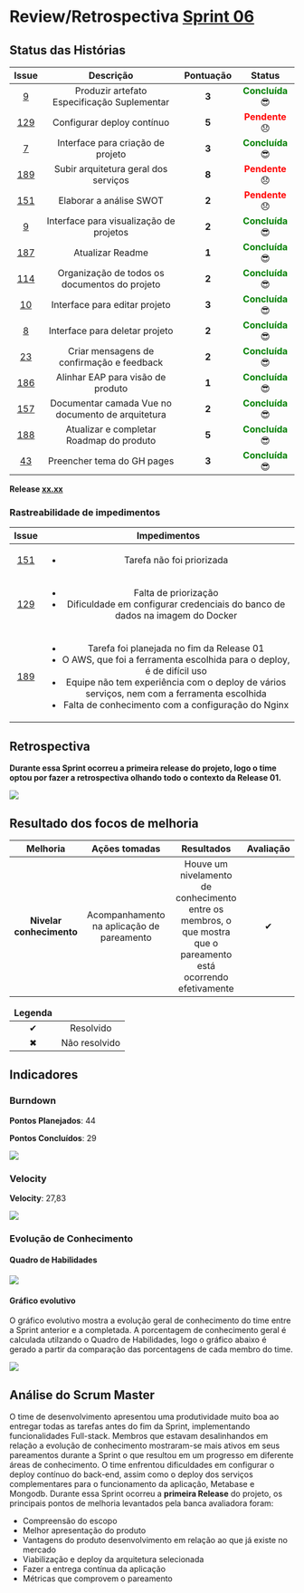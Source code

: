 # Review/Retrospectiva [Sprint 06](https://github.com/fga-gpp-mds/2018.1-Grupo3/milestone/8)

## Status das Histórias

<table style="text-align: center" class="responsive-table highlight bordered">
  <thead>
    <tr>
      <th style="text-align:center">Issue</th>
      <th style="text-align:center">Descrição</th>
      <th style="text-align:center">Pontuação</th>
      <th style="text-align:center">Status</th>
    </tr>
  </thead>
   <tbody>
    <tr>
      <td>
        <a href="https://github.com/fga-gpp-mds/2018.1-TropicalHazards-BI/issues/9">9</a>
      </td>
      <td>Produzir artefato Especificação Suplementar</td>
      <td><b>3</b></td>
      <td><strong style="color:green">Concluída</strong>  😎 </td>
    </tr>
    <tr>
      <td>
        <a href="https://github.com/fga-gpp-mds/2018.1-TropicalHazards-BI/issues/129">129</a>
      </td>
      <td>Configurar deploy contínuo</td>
      <td><b>5</b></td>
      <td><strong style="color:red">Pendente</strong> 😞 </td>      
    </tr>
    <tr>
      <td>
        <a href="https://github.com/fga-gpp-mds/2018.1-TropicalHazards-BI-FrontEnd/issues/7">7</a>
      </td>
      <td>Interface para criação de projeto</td>
      <td><b>3</b></td>
      <td><strong style="color:green">Concluída</strong>  😎 </td>
    </tr>
    <tr>
      <td>
        <a href="https://github.com/fga-gpp-mds/2018.1-TropicalHazards-BI/issues/189">189</a>
      </td>
      <td>Subir arquitetura geral dos serviços</td>
      <td><b>8</b></td>
      <td><strong style="color:red">Pendente</strong> 😞 </td>      
    </tr>
    <tr>
      <td>
        <a href="https://github.com/fga-gpp-mds/2018.1-TropicalHazards-BI/issues/151">151</a>
      </td>
      <td>Elaborar a análise SWOT</td>
      <td><b>2</b></td>
      <td><strong style="color:red">Pendente</strong> 😞 </td>      
    </tr>
    <tr>
      <td>
        <a href="https://github.com/fga-gpp-mds/2018.1-TropicalHazards-BI-FrontEnd/issues/9">9</a>
      </td>
      <td>Interface para visualização de projetos</td>
      <td><b>2</b></td>
      <td><strong style="color:green">Concluída</strong>  😎 </td>
    </tr>
    <tr>
      <td>
        <a href="https://github.com/fga-gpp-mds/2018.1-TropicalHazards-BI/issues/187">187</a>
      </td>
      <td>Atualizar Readme</td>
      <td><b>1</b></td>
      <td><strong style="color:green">Concluída</strong>  😎 </td>
    </tr>
    <tr>
      <td>
        <a href="https://github.com/fga-gpp-mds/2018.1-TropicalHazards-BI/issues/114">114</a>
      </td>
      <td>Organização de todos os documentos do projeto</td>
      <td><b>2</b></td>
      <td><strong style="color:green">Concluída</strong>  😎 </td>
    </tr>
    <tr>
      <td>
        <a href="https://github.com/fga-gpp-mds/2018.1-TropicalHazards-BI-FrontEnd/issues/10">10</a>
      </td>
      <td>Interface para editar projeto</td>
      <td><b>3</b></td>
      <td><strong style="color:green">Concluída</strong>  😎 </td>
    </tr>
    <tr>
      <td>
        <a href="https://github.com/fga-gpp-mds/2018.1-TropicalHazards-BI-FrontEnd/issues/8">8</a>
      </td>
      <td>Interface para deletar projeto</td>
      <td><b>2</b></td>
      <td><strong style="color:green">Concluída</strong>  😎 </td>
    </tr>
    <tr>
      <td>
        <a href="https://github.com/fga-gpp-mds/2018.1-TropicalHazards-BI-FrontEnd/issues/23">23</a>
      </td>
      <td>Criar mensagens de confirmação e feedback</td>
      <td><b>2</b></td>
      <td><strong style="color:green">Concluída</strong>  😎 </td>
    </tr>
    <tr>
      <td>
        <a href="https://github.com/fga-gpp-mds/2018.1-TropicalHazards-BI/issues/186">186</a>
      </td>
      <td>Alinhar EAP para visão de produto</td>
      <td><b>1</b></td>
      <td><strong style="color:green">Concluída</strong>  😎 </td>
    </tr>
    <tr>
      <td>
        <a href="https://github.com/fga-gpp-mds/2018.1-TropicalHazards-BI/issues/157">157</a>
      </td>
      <td>Documentar camada Vue no documento de arquitetura</td>
      <td><b>2</b></td>
      <td><strong style="color:green">Concluída</strong>  😎 </td>
    </tr>
    <tr>
      <td>
        <a href="https://github.com/fga-gpp-mds/2018.1-TropicalHazards-BI/issues/188">188</a>
      </td>
      <td>Atualizar e completar Roadmap do produto</td>
      <td><b>5</b></td>
      <td><strong style="color:green">Concluída</strong>  😎 </td>
    </tr>
    <tr>
      <td>
        <a href="https://github.com/fga-gpp-mds/2018.1-TropicalHazards-BI/issues/43">43</a>
      </td>
      <td>Preencher tema do GH pages</td>
      <td><b>3</b></td>
      <td><strong style="color:green">Concluída</strong>  😎 </td>
    </tr>
  </tbody>
</table>

**Release [xx.xx]()**

### Rastreabilidade de impedimentos

<table class="responsive-table highlight bordered">
  <thead>
    <tr>
      <th>Issue</th>
      <th>Impedimentos</th>
    </tr>
  </thead>
  <tbody style="text-align: center">
    <tr>
      <td style="text-align: center">
        <a href="https://github.com/fga-gpp-mds/2018.1-TropicalHazards-BI/issues/151">151</a>
      </td>
      <td>
        <ul>
          <li>Tarefa não foi priorizada</li>
        </ul>
      </td>
    </tr>
    <tr>
      <td style="text-align: center">
        <a href="https://github.com/fga-gpp-mds/2018.1-TropicalHazards-BI/issues/129">129</a>
      </td>
      <td>
        <ul>
          <li>Falta de priorização</li>
          <li>Dificuldade em configurar credenciais do banco de dados na imagem do Docker</li>
        </ul>
      </td>
    </tr>
    <tr>
      <td style="text-align: center">
        <a href="https://github.com/fga-gpp-mds/2018.1-TropicalHazards-BI/issues/189">189</a>
      </td>
      <td>
        <ul>
          <li>Tarefa foi planejada no fim da Release 01</li>
          <li>O AWS, que foi a ferramenta escolhida para o deploy, é de difícil uso</li>
          <li>Equipe não tem experiência com o deploy de vários serviços, nem com a ferramenta escolhida</li>
          <li>Falta de conhecimento com a configuração do Nginx</li>
        </ul>
      </td>
    </tr>
  </tbody>
</table>

## Retrospectiva  
**Durante essa Sprint ocorreu a primeira release do projeto, logo o time optou por fazer a retrospectiva olhando todo o contexto da Release 01.**

<img src="https://raw.githubusercontent.com/wiki/fga-gpp-mds/2018.1-TropicalHazards-BI/imagens/sprint06/retro_sp06.jpg" class="responsive-img">

## Resultado dos focos de melhoria

<table class="responsive-table highlight bordered">
  <thead>
    <tr>
      <th>Melhoria</th>
      <th>Ações tomadas</th>
      <th>Resultados</th>
      <th>Avaliação</th>
    </tr>
  </thead>
  <tbody style="text-align: center">
    <tr>
      <td><b>Nivelar conhecimento</b></td>
      <td>Acompanhamento na aplicação de pareamento</td>
      <td>Houve um nivelamento de conhecimento entre os membros, o que mostra que o pareamento está ocorrendo efetivamente</td>
      <td>✔</td>
    </tr>
  </tbody>
</table>

<table style="text-align: center" class="responsive-table highlight bordered">
  <thead>
    <tr>
      <td><strong>Legenda</strong></td>
      <td></td>
    </tr>
  </thead>
  <tbody style="text-align:center">
    <tr>
      <td>✔</td>
      <td>Resolvido</td>
    </tr>
    <tr>
      <td>✖</td>
      <td>Não resolvido</td>
    </tr>
  </tbody>
</table>


## Indicadores
### Burndown

<b>Pontos Planejados</b>: 44

<b>Pontos Concluídos</b>: 29

<img src="https://raw.githubusercontent.com/wiki/fga-gpp-mds/2018.1-TropicalHazards-BI/imagens/sprint06/burndown_sp06.png" class="responsive-img">

### Velocity

<b>Velocity</b>: 27,83

<img src="https://raw.githubusercontent.com/wiki/fga-gpp-mds/2018.1-TropicalHazards-BI/imagens/sprint06/velocity_sp06.png" class="responsive-img">

### Evolução de Conhecimento

#### Quadro de Habilidades

<img src="https://raw.githubusercontent.com/wiki/fga-gpp-mds/2018.1-TropicalHazards-BI/imagens/sprint06/quadro_conhecimento_sp06.png" class="responsive-img">

#### Gráfico evolutivo
O gráfico evolutivo mostra a evolução geral de conhecimento do time entre a Sprint anterior e a completada. A porcentagem de conhecimento geral é calculada utilzando o Quadro de Habilidades, logo o gráfico abaixo é gerado a partir da comparação das porcentagens de cada membro do time.

<img src="https://raw.githubusercontent.com/wiki/fga-gpp-mds/2018.1-TropicalHazards-BI/imagens/sprint06/grafico_ev_sp06.png" class="responsive-img">

## Análise do Scrum Master

O time de desenvolvimento apresentou uma produtividade muito boa ao entregar todas as tarefas antes do fim da Sprint, implementando funcionalidades Full-stack. Membros que estavam desalinhandos em relação a evolução de conhecimento mostraram-se mais ativos em seus pareamentos durante a Sprint o que resultou em um progresso em diferente áreas de conhecimento. O time enfrentou dificuldades em configurar o deploy contínuo do back-end, assim como o deploy dos serviços complementares para o funcionamento da aplicação, Metabase e Mongodb.
Durante essa Sprint ocorreu a **primeira Release** do projeto, os principais pontos de melhoria levantados pela banca avaliadora foram:

- Compreensão do escopo
- Melhor apresentação do produto
- Vantagens do produto desenvolvimento em relação ao que já existe no mercado
- Viabilização e deploy da arquitetura selecionada
- Fazer a entrega contínua da aplicação
- Métricas que comprovem o pareamento
